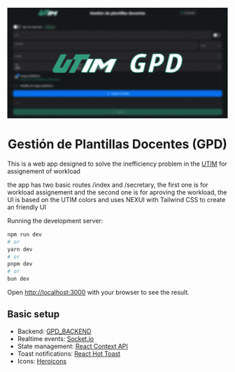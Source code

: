 ![GPD utim](/public/social_preview.jpg)
<h1 align="center">
  Gestión de Plantillas Docentes (GPD)
</h1>

This is a web app designed to solve the inefficiency problem in the [UTIM](http://www.utim.edu.mx/) for assignement of workload

the app has two basic routes /index and /secretary, the first one is for workload assignement and the second one is for aproving the workload,
the UI is based on the UTIM colors and uses NEXUI with Tailwind CSS to create an friendly UI

Running the development server:

```bash
npm run dev
# or
yarn dev
# or
pnpm dev
# or
bun dev
```

Open [http://localhost:3000](http://localhost:3000) with your browser to see the result.

## Basic setup
- Backend: [GPD_BACKEND](https://github.com/CADELmx/GPD_BACKEND)
- Realtime events: [Socket.io](https://socket.io/)
- State management: [React Context API](https://react.dev/reference/react/useContext)
- Toast notifications: [React Hot Toast](https://react-hot-toast.com/docs)
- Icons: [Heroicons](https://heroicons.com/)
